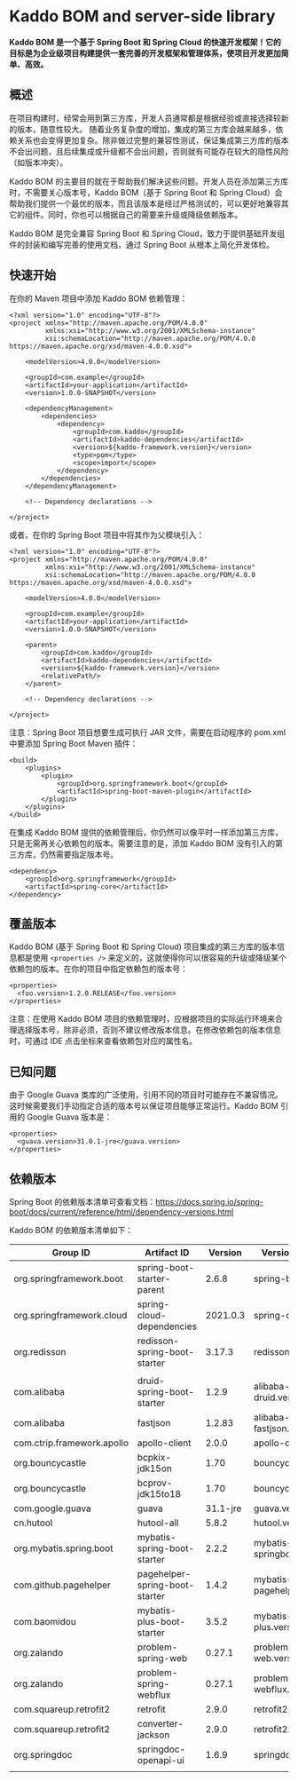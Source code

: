 # Kaddo BOM and server-side library

**Kaddo BOM 是一个基于 Spring Boot 和 Spring Cloud 的快速开发框架！它的目标是为企业级项目构建提供一套完善的开发框架和管理体系，使项目开发更加简单、高效。**

## 概述

在项目构建时，经常会用到第三方库，开发人员通常都是根据经验或直接选择较新的版本，随意性较大。 随着业务复杂度的增加，集成的第三方库会越来越多，依赖关系也会变得更加复杂。除非做过完整的兼容性测试，保证集成第三方库的版本不会出问题，且后续集成或升级都不会出问题，否则就有可能存在较大的隐性风险（如版本冲突）。

Kaddo BOM 的主要目的就在于帮助我们解决这些问题。开发人员在添加第三方库时，不需要关心版本号，Kaddo BOM（基于 Spring Boot 和 Spring Cloud）会帮助我们提供一个最优的版本，而且该版本是经过严格测试的，可以更好地兼容其它的组件。同时，你也可以根据自己的需要来升级或降级依赖版本。

Kaddo BOM 是完全兼容 Spring Boot 和 Spring Cloud，致力于提供基础开发组件的封装和编写完善的使用文档，通过 Spring Boot 从根本上简化开发体检。

## 快速开始

在你的 Maven 项目中添加 Kaddo BOM 依赖管理：

```
<?xml version="1.0" encoding="UTF-8"?>
<project xmlns="http://maven.apache.org/POM/4.0.0"
         xmlns:xsi="http://www.w3.org/2001/XMLSchema-instance"
         xsi:schemaLocation="http://maven.apache.org/POM/4.0.0 https://maven.apache.org/xsd/maven-4.0.0.xsd">

    <modelVersion>4.0.0</modelVersion>

    <groupId>com.example</groupId>
    <artifactId>your-application</artifactId>
    <version>1.0.0-SNAPSHOT</version>

    <dependencyManagement>
        <dependencies>
            <dependency>
                <groupId>com.kaddo</groupId>
                <artifactId>kaddo-dependencies</artifactId>
                <version>${kaddo-framework.version}</version>
                <type>pom</type>
                <scope>import</scope>
            </dependency>
        </dependencies>
    </dependencyManagement>

    <!-- Dependency declarations -->

</project>
```

或者，在你的 Spring Boot 项目中将其作为父模块引入：

```
<?xml version="1.0" encoding="UTF-8"?>
<project xmlns="http://maven.apache.org/POM/4.0.0"
         xmlns:xsi="http://www.w3.org/2001/XMLSchema-instance"
         xsi:schemaLocation="http://maven.apache.org/POM/4.0.0 https://maven.apache.org/xsd/maven-4.0.0.xsd">

    <modelVersion>4.0.0</modelVersion>

    <groupId>com.example</groupId>
    <artifactId>your-application</artifactId>
    <version>1.0.0-SNAPSHOT</version>

    <parent>
        <groupId>com.kaddo</groupId>
        <artifactId>kaddo-dependencies</artifactId>
        <version>${kaddo-framework.version}</version>
        <relativePath/>
    </parent>

    <!-- Dependency declarations -->

</project>
```

注意：Spring Boot 项目想要生成可执行 JAR 文件，需要在启动程序的 pom.xml 中要添加 Spring Boot Maven 插件：

```
<build>
    <plugins>
        <plugin>
            <groupId>org.springframework.boot</groupId>
            <artifactId>spring-boot-maven-plugin</artifactId>
        </plugin>
    </plugins>
</build>
```

在集成 Kaddo BOM 提供的依赖管理后，你仍然可以像平时一样添加第三方库，只是无需再关心依赖包的版本。需要注意的是，添加 Kaddo BOM 没有引入的第三方库，仍然需要指定版本号。

```
<dependency>
    <groupId>org.springframework</groupId>
    <artifactId>spring-core</artifactId>
</dependency>
```

## 覆盖版本

Kaddo BOM (基于 Spring Boot 和 Spring Cloud) 项目集成的第三方库的版本信息都是使用 `<properties />` 来定义的，这就使得你可以很容易的升级或降级某个依赖包的版本。在你的项目中指定依赖包的版本号：

```
<properties>
  <foo.version>1.2.0.RELEASE</foo.version>
</properties>
```

注意：在使用 Kaddo BOM 项目的依赖管理时，应根据项目的实际运行环境来合理选择版本号，除非必须，否则不建议修改版本信息。在修改依赖包的版本信息时，可通过 IDE 点击坐标来查看依赖包对应的属性名。

## 已知问题

由于 Google Guava 类库的广泛使用，引用不同的项目时可能存在不兼容情况。这时候需要我们手动指定合适的版本号以保证项目能够正常运行。Kaddo BOM 引用的 Google Guava 版本是：

```
<properties>
  <guava.version>31.0.1-jre</guava.version>
</properties>
```

## 依赖版本

Spring Boot 的依赖版本清单可查看文档：https://docs.spring.io/spring-boot/docs/current/reference/html/dependency-versions.html

Kaddo BOM 的依赖版本清单如下：

| Group ID | Artifact ID | Version | Version Property  | Documentation |
| --- | --- | --- | --- | --- |
| org.springframework.boot | spring-boot-starter-parent | 2.6.8 | spring-boot.version | [Spring Boot](https://spring.io/projects/spring-boot) |
| org.springframework.cloud | spring-cloud-dependencies | 2021.0.3 | spring-cloud.version | [Spring Cloud](https://spring.io/projects/spring-cloud) |
| org.redisson | redisson-spring-boot-starter | 3.17.3 | redisson.version | [Redisson](https://github.com/redisson/redisson) |
|  |  |  |  |  |
| com.alibaba | druid-spring-boot-starter | 1.2.9 | alibaba-druid.version | [Druid](https://github.com/alibaba/druid) |
| com.alibaba | fastjson | 1.2.83 | alibaba-fastjson.version | [Fastjson](https://github.com/alibaba/fastjson) |
| com.ctrip.framework.apollo | apollo-client | 2.0.0 | apollo-client.version | [ApolloConfig](https://www.apolloconfig.com/) |
| org.bouncycastle | bcpkix-jdk15on | 1.70 | bouncycastle.version | [Bouncy Castle Crypto](https://github.com/open-keychain/bouncycastle) |
| org.bouncycastle | bcprov-jdk15to18 | 1.70 | bouncycastle.version | [Bouncy Castle Crypto](https://github.com/open-keychain/bouncycastle) |
| com.google.guava | guava | 31.1-jre | guava.version | [Guava](https://github.com/google/guava) |
| cn.hutool | hutool-all | 5.8.2 | hutool.version | [Hutool](https://hutool.cn/) |
| org.mybatis.spring.boot | mybatis-spring-boot-starter | 2.2.2 | mybatis-springboot.version | [MyBatis Spring-Boot-Starter](https://github.com/mybatis/spring-boot-starter) |
| com.github.pagehelper | pagehelper-spring-boot-starter | 1.4.2 | mybatis-pagehelper.version | [PageHelper Spring-Boot-Starter](https://github.com/pagehelper/pagehelper-spring-boot) |
| com.baomidou | mybatis-plus-boot-starter | 3.5.2 | mybatis-plus.version | [MyBatis-Plus](https://baomidou.com/) |
| org.zalando | problem-spring-web | 0.27.1 | problem-spring-web.version | [Zalando Problem](https://github.com/zalando/problem/) |
| org.zalando | problem-spring-webflux | 0.27.1 | problem-spring-webflux.version | [Zalando Problem](https://github.com/zalando/problem/) |
| com.squareup.retrofit2 | retrofit | 2.9.0 | retrofit2.version | [Retrofit](https://square.github.io/retrofit/) |
| com.squareup.retrofit2 | converter-jackson | 2.9.0 | retrofit2.version | [Retrofit](https://square.github.io/retrofit/) |
| org.springdoc | springdoc-openapi-ui | 1.6.9 | springdoc.version | [SpringDoc](https://springdoc.org/) |
|  |  |  |  |  |
